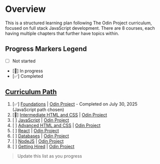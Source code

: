 # Overview

This is a structured learning plan following The Odin Project curriculum, focused on full stack JavaScript development. There are 8 courses, each having multiple chapters that further have topics within.

## Progress Markers Legend
- [ ] Not started
- [🔄] In progress
- [✅] Completed

## [Curriculum Path](https://www.theodinproject.com/paths)

01. [✅] [Foundations](./01_foundations.md) | [Odin Project](https://www.theodinproject.com/paths/foundations/courses/foundations) - Completed on July 30, 2025 (JavaScript path chosen)
02. [🔄] [Intermediate HTML and CSS](./02_intermediate_html_css.md) | [Odin Project](https://www.theodinproject.com/paths/full-stack-javascript/courses/intermediate-html-and-css)
03. [ ] [JavaScript](./03_javascript.md) | [Odin Project](https://www.theodinproject.com/paths/full-stack-javascript/courses/javascript)
04. [ ] [Advanced HTML and CSS](./04_advanced_html_css.md) | [Odin Project](https://www.theodinproject.com/paths/full-stack-javascript/courses/advanced-html-and-css)
05. [ ] [React](./05_react.md) | [Odin Project](https://www.theodinproject.com/paths/full-stack-javascript/courses/react)
06. [ ] [Databases](./06_databases.md) | [Odin Project](https://www.theodinproject.com/paths/full-stack-javascript/courses/databases)
07. [ ] [NodeJS](./07_nodejs.md) | [Odin Project](https://www.theodinproject.com/paths/full-stack-javascript/courses/nodejs)
08. [ ] [Getting Hired](./08_getting_hired.md) | [Odin Project](https://www.theodinproject.com/paths/full-stack-javascript/courses/getting-hired)

> Update this list as you progress
